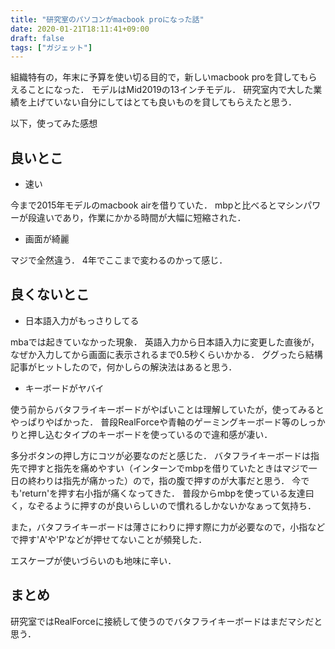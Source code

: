 ```yaml
---
title: "研究室のパソコンがmacbook proになった話"
date: 2020-01-21T18:11:41+09:00
draft: false
tags: ["ガジェット"]
---
```


組織特有の，年末に予算を使い切る目的で，新しいmacbook proを貸してもらえることになった．
モデルはMid2019の13インチモデル．
研究室内で大した業績を上げていない自分にしてはとても良いものを貸してもらえたと思う．

以下，使ってみた感想

## 良いとこ
- 速い

今まで2015年モデルのmacbook airを借りていた．
mbpと比べるとマシンパワーが段違いであり，作業にかかる時間が大幅に短縮された．

- 画面が綺麗

マジで全然違う．
4年でここまで変わるのかって感じ．

## 良くないとこ
- 日本語入力がもっさりしてる

mbaでは起きていなかった現象．
英語入力から日本語入力に変更した直後が，なぜか入力してから画面に表示されるまで0.5秒くらいかかる．
ググったら結構記事がヒットしたので，何かしらの解決法はあると思う．

- キーボードがヤバイ

使う前からバタフライキーボードがやばいことは理解していたが，使ってみるとやっぱりやばかった．
普段RealForceや青軸のゲーミングキーボード等のしっかりと押し込むタイプのキーボードを使っているので違和感が凄い．

多分ボタンの押し方にコツが必要なのだと感じた．
バタフライキーボードは指先で押すと指先を痛めやすい（インターンでmbpを借りていたときはマジで一日の終わりは指先が痛かった）ので，指の腹で押すのが大事だと思う．
今でも'return'を押す右小指が痛くなってきた．
普段からmbpを使っている友達曰く，なぞるように押すのが良いらしいので慣れるしかないかなぁって気持ち．

また，バタフライキーボードは薄さにわりに押す際に力が必要なので，小指などで押す'A'や'P'などが押せてないことが頻発した．

エスケープが使いづらいのも地味に辛い．

## まとめ
研究室ではRealForceに接続して使うのでバタフライキーボードはまだマシだと思う．
